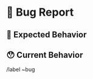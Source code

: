 # 🐛 Bug Report

<!--- Please provide a general summary of the issue. -->

## 🤔 Expected Behavior

<!--- Tell us what should happen. -->

## 😯 Current Behavior

<!--- Tell us what happens instead of the expected behavior. -->

<!--- If you are seeing an error, please include the full error message. -->

/label ~bug
